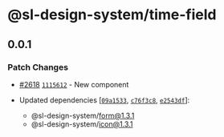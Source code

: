 # @sl-design-system/time-field

## 0.0.1

### Patch Changes

- [#2618](https://github.com/sl-design-system/components/pull/2618) [`1115612`](https://github.com/sl-design-system/components/commit/1115612e1fdf4ee38d9e484e92cc324e767f0e56) - New component

- Updated dependencies [[`09a1533`](https://github.com/sl-design-system/components/commit/09a1533558b2e16baa0d118b8348ee444e169854), [`c76f3c8`](https://github.com/sl-design-system/components/commit/c76f3c86cc289be16bdf7ad4ec09baf910d67361), [`e2543df`](https://github.com/sl-design-system/components/commit/e2543df011b9d65b8e11a07323b3712f52859e0e)]:
  - @sl-design-system/form@1.3.1
  - @sl-design-system/icon@1.3.1
